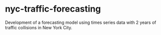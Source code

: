 # nyc-traffic-forecasting
Development of a forecasting model using times series data with 2 years of traffic collisions in New York City.
